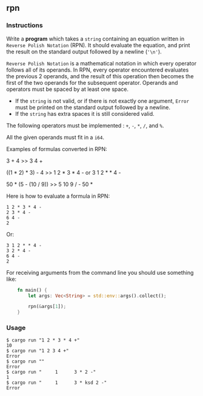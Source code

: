## rpn

### Instructions

Write a **program** which takes a `string` containing an equation written in `Reverse Polish Notation` (RPN). It should evaluate the equation, and print the result on the standard output followed by a newline (`'\n'`).

`Reverse Polish Notation` is a mathematical notation in which every operator follows all of its operands. In RPN, every operator encountered evaluates the previous 2 operands, and the result of this operation then becomes the first of the two operands for the subsequent operator. Operands and operators must be spaced by at least one space.

- If the `string` is not valid, or if there is not exactly one argument, `Error` must be printed on the standard output followed by a newline.
- If the `string` has extra spaces it is still considered valid.

The following operators must be implemented : `+`, `-`, `*`, `/`, and `%`.


All the given operands must fit in a `i64`.

Examples of formulas converted in RPN:

3 + 4 >> 3 4 +

((1 \* 2) \* 3) - 4 >> 1 2 \* 3 \* 4 - or 3 1 2 \* \* 4 -

50 \* (5 - (10 / 9)) >> 5 10 9 / - 50 \*

Here is how to evaluate a formula in RPN:

```console
1 2 * 3 * 4 -
2 3 * 4 -
6 4 -
2
```

Or:

```console
3 1 2 * * 4 -
3 2 * 4 -
6 4 -
2
```

For receiving arguments from the command line you should use something like:

```rust
    fn main() {
        let args: Vec<String> = std::env::args().collect();

        rpn(&args[1]);
    }

```

### Usage

```console
$ cargo run "1 2 * 3 * 4 +"
10
$ cargo run "1 2 3 4 +"
Error
$ cargo run ""
Error
$ cargo run "     1      3 * 2 -"
1
$ cargo run "     1      3 * ksd 2 -"
Error
```
